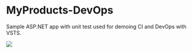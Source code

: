 # MyProducts-DevOps
Sample ASP.NET app with unit test used for demoing CI and DevOps with VSTS.

<img src="https://houssemdellai.visualstudio.com/_apis/public/build/definitions/b96ad040-6b85-4f10-84e6-e6e39a3f63dc/12/badge"/>
